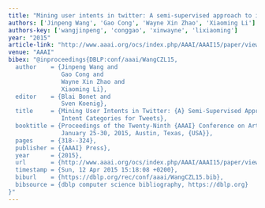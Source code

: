 ```yaml
---
title: "Mining user intents in twitter: A semi-supervised approach to inferring intent categories for tweets"
authors: ['Jinpeng Wang', 'Gao Cong', 'Wayne Xin Zhao', 'Xiaoming Li']
authors-key: ['wangjinpeng', 'conggao', 'xinwayne', 'lixiaoming']
year: "2015"
article-link: "http://www.aaai.org/ocs/index.php/AAAI/AAAI15/paper/view/9794"
venue: "AAAI"
bibex: "@inproceedings{DBLP:conf/aaai/WangCZL15,
  author    = {Jinpeng Wang and
               Gao Cong and
               Wayne Xin Zhao and
               Xiaoming Li},
  editor    = {Blai Bonet and
               Sven Koenig},
  title     = {Mining User Intents in Twitter: {A} Semi-Supervised Approach to Inferring
               Intent Categories for Tweets},
  booktitle = {Proceedings of the Twenty-Ninth {AAAI} Conference on Artificial Intelligence,
               January 25-30, 2015, Austin, Texas, {USA}},
  pages     = {318--324},
  publisher = {{AAAI} Press},
  year      = {2015},
  url       = {http://www.aaai.org/ocs/index.php/AAAI/AAAI15/paper/view/9794},
  timestamp = {Sun, 12 Apr 2015 15:18:08 +0200},
  biburl    = {https://dblp.org/rec/conf/aaai/WangCZL15.bib},
  bibsource = {dblp computer science bibliography, https://dblp.org}
}"
---
```

